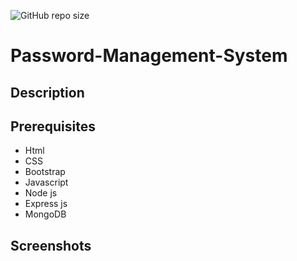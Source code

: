 ![GitHub repo size](https://img.shields.io/github/repo-size/suprakash-144/Password-Management-System)

# Password-Management-System

## Description

## Prerequisites

- Html
- CSS
- Bootstrap
- Javascript
- Node js
- Express js
- MongoDB

## Screenshots
